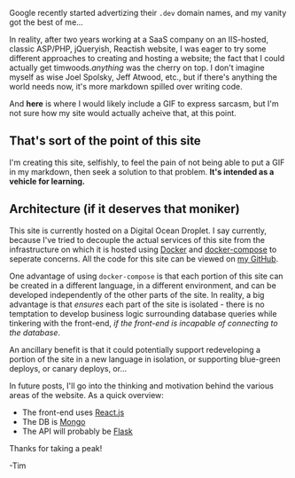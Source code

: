 Google recently started advertizing their `.dev` domain names,
and my vanity got the best of me...

In reality, after two years working at a SaaS company on an
IIS-hosted, classic ASP/PHP, jQueryish, Reactish website, I was
eager to try some different approaches to creating and hosting
a website; the fact that I could actually get timwoods._anything_
was the cherry on top. I don't imagine myself as wise Joel Spolsky,
Jeff Atwood, etc., but if there's anything the world needs now,
it's more markdown spilled over writing code.

And __here__ is where I would likely include a GIF to express
sarcasm, but I'm not sure how my site would actually acheive that,
at this point.

## That's sort of the point of this site

I'm creating this site, selfishly, to feel the pain of not being
able to put a GIF in my markdown, then seek a solution to that
problem. __It's intended as a vehicle for learning.__

## Architecture (if it deserves that moniker)

This site is currently hosted on a Digital Ocean Droplet. I say
currently, because I've tried to decouple the actual services of
this site from the infrastructure on which it is hosted using
[Docker](https://www.docker.com/) and
[docker-compose](https://docs.docker.com/compose/) to seperate
concerns. All the code for this site can be viewed on
[my GitHub](https://www.github.com/cx4life/personal_site).

One advantage of using `docker-compose` is that each portion
of this site can be created in a different language, in a different
environment, and can be developed independently of the other parts
of the site. In reality, a big advantage is that *ensures* each
part of the site is isolated - there is no temptation to develop
business logic surrounding database queries while tinkering with
the front-end, *if the front-end is incapable of connecting to the
database*.

An ancillary benefit is that it could potentially support
redeveloping a portion of the site in a new language in isolation,
or supporting blue-green deploys, or canary deploys, or...

In future posts, I'll go into the thinking and motivation behind
the various areas of the website. As a quick overview:
- The front-end uses [React.js](https://reactjs.org/)
- The DB is [Mongo](https://www.mongodb.com/)
- The API will probably be [Flask](http://flask.pocoo.org/)

Thanks for taking a peak!

-Tim

